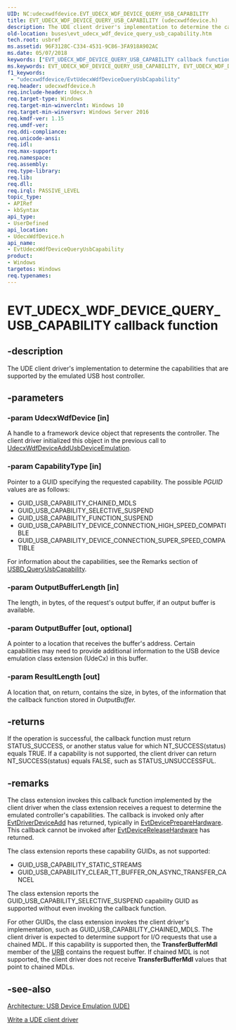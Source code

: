 ```yaml
---
UID: NC:udecxwdfdevice.EVT_UDECX_WDF_DEVICE_QUERY_USB_CAPABILITY
title: EVT_UDECX_WDF_DEVICE_QUERY_USB_CAPABILITY (udecxwdfdevice.h)
description: The UDE client driver's implementation to determine the capabilities that are supported by the emulated USB host controller.
old-location: buses\evt_udecx_wdf_device_query_usb_capability.htm
tech.root: usbref
ms.assetid: 96F3128C-C334-4531-9C86-3FA918A902AC
ms.date: 05/07/2018
keywords: ["EVT_UDECX_WDF_DEVICE_QUERY_USB_CAPABILITY callback function"]
ms.keywords: EVT_UDECX_WDF_DEVICE_QUERY_USB_CAPABILITY, EVT_UDECX_WDF_DEVICE_QUERY_USB_CAPABILITY callback, EvtUdecxWdfDeviceQueryUsbCapability, EvtUdecxWdfDeviceQueryUsbCapability callback function [Buses], buses.evt_udecx_wdf_device_query_usb_capability, udecxwdfdevice/EvtUdecxWdfDeviceQueryUsbCapability
f1_keywords:
 - "udecxwdfdevice/EvtUdecxWdfDeviceQueryUsbCapability"
req.header: udecxwdfdevice.h
req.include-header: Udecx.h
req.target-type: Windows
req.target-min-winverclnt: Windows 10
req.target-min-winversvr: Windows Server 2016
req.kmdf-ver: 1.15
req.umdf-ver: 
req.ddi-compliance: 
req.unicode-ansi: 
req.idl: 
req.max-support: 
req.namespace: 
req.assembly: 
req.type-library: 
req.lib: 
req.dll: 
req.irql: PASSIVE_LEVEL
topic_type:
- APIRef
- kbSyntax
api_type:
- UserDefined
api_location:
- UdecxWdfDevice.h
api_name:
- EvtUdecxWdfDeviceQueryUsbCapability
product:
- Windows
targetos: Windows
req.typenames: 
---
```


# EVT_UDECX_WDF_DEVICE_QUERY_USB_CAPABILITY callback function


## -description


The UDE client driver's implementation to determine the capabilities that are supported by the emulated USB host controller.


## -parameters




### -param UdecxWdfDevice [in]

A handle to a framework device object that represents the controller. The client driver initialized this object in the previous call to <a href="https://docs.microsoft.com/windows-hardware/drivers/ddi/udecxwdfdevice/nf-udecxwdfdevice-udecxwdfdeviceaddusbdeviceemulation">UdecxWdfDeviceAddUsbDeviceEmulation</a>.


### -param CapabilityType [in]

Pointer to a GUID specifying the requested capability. The possible  <i>PGUID</i>  values are  as follows:

<ul>
<li>GUID_USB_CAPABILITY_CHAINED_MDLS</li>
<li>GUID_USB_CAPABILITY_SELECTIVE_SUSPEND</li>
<li>GUID_USB_CAPABILITY_FUNCTION_SUSPEND

</li>
<li>GUID_USB_CAPABILITY_DEVICE_CONNECTION_HIGH_SPEED_COMPATIBLE</li>
<li>GUID_USB_CAPABILITY_DEVICE_CONNECTION_SUPER_SPEED_COMPATIBLE</li>
</ul>
   For information about the capabilities, see the Remarks section of <a href="https://docs.microsoft.com/previous-versions/windows/hardware/drivers/hh406230(v=vs.85)">USBD_QueryUsbCapability</a>.


### -param OutputBufferLength [in]

The length, in bytes, of the request's output buffer, if an output buffer is available.


### -param OutputBuffer [out, optional]

A pointer to a location that receives the buffer's address. Certain capabilities may need to provide additional information
        to the USB device emulation  class extension (UdeCx)  in this buffer.


### -param ResultLength [out]

A location that, on return, contains the size, in bytes, of the information that the callback function stored in <i>OutputBuffer.</i>


## -returns



If the operation is successful, the callback function must return STATUS_SUCCESS, or another status value for which NT_SUCCESS(status) equals TRUE. If a capability is not supported, the client driver can return NT_SUCCESS(status) equals FALSE, such as STATUS_UNSUCCESSFUL.




## -remarks



The class extension invokes this callback function implemented by the client driver when the class extension receives a request to determine the emulated controller's capabilities. The callback is invoked only after <a href="https://docs.microsoft.com/windows-hardware/drivers/ddi/wdfdriver/nc-wdfdriver-evt_wdf_driver_device_add">EvtDriverDeviceAdd</a> has returned, typically in <a href="https://docs.microsoft.com/windows-hardware/drivers/ddi/wdfdevice/nc-wdfdevice-evt_wdf_device_prepare_hardware">EvtDevicePrepareHardware</a>. This callback cannot be invoked after <a href="https://docs.microsoft.com/windows-hardware/drivers/ddi/wdfdevice/nc-wdfdevice-evt_wdf_device_release_hardware">EvtDeviceReleaseHardware</a> has returned. 

The class extension reports these capability GUIDs, as not supported: 

<ul>
<li>GUID_USB_CAPABILITY_STATIC_STREAMS</li>
<li>GUID_USB_CAPABILITY_CLEAR_TT_BUFFER_ON_ASYNC_TRANSFER_CANCEL</li>
</ul>
The class extension reports the GUID_USB_CAPABILITY_SELECTIVE_SUSPEND capability GUID as supported without even invoking the callback function.

For other GUIDs, the class extension invokes the client driver's implementation, such as GUID_USB_CAPABILITY_CHAINED_MDLS. The client driver is expected to determine support for I/O requests that use a chained MDL. If this capability is supported then, the <b>TransferBufferMdl</b> member of the <a href="https://docs.microsoft.com/windows-hardware/drivers/ddi/usb/ns-usb-_urb">URB</a> contains the request buffer. If chained MDL is not supported, the client driver does not receive <b>TransferBufferMdl</b> values that  point to chained MDLs.




## -see-also




<a href="https://docs.microsoft.com/windows-hardware/drivers/usbcon/">Architecture: USB Device Emulation (UDE)</a>



<a href="https://docs.microsoft.com/windows-hardware/drivers/usbcon/">Write a UDE client driver</a>
 

 

